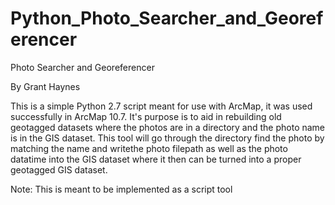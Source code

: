 # Python_Photo_Searcher_and_Georeferencer
Photo Searcher and Georeferencer

By Grant Haynes

This is a simple Python 2.7 script meant for use with ArcMap, it was used successfully in ArcMap 10.7. It's purpose is to aid in rebuilding
old geotagged datasets where the photos are in a directory and the photo name is in the GIS dataset. This tool will go through the 
directory find the photo by matching the name and writethe photo filepath as well as the photo datatime into the GIS dataset where it then 
can be turned into a proper geotagged GIS dataset.

Note:
This is meant to be implemented as a script tool

